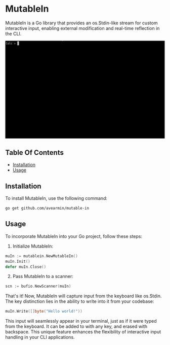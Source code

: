 # MutableIn

MutableIn is a Go library that provides an os.Stdin-like stream for custom interactive input, enabling external modification and real-time reflection in the CLI.

![](./examples/calculator/valc.gif)

## Table Of Contents
- [Installation](#installation)
- [Usage](#Usage)

## Installation
To install MutableIn, use the following command:
```bash
go get github.com/avearmin/mutable-in
```

## Usage
To incorporate MutableIn into your Go project, follow these steps:

1. Initialize MutableIn:
```Go
muIn := mutablein.NewMutableIn()
muIn.Init()
defer muIn.Close()
```
2. Pass MutableIn to a scanner:
```Go
scn := bufio.NewScanner(muIn)
```
That's it! Now, MutableIn will capture input from the keyboard like os.Stdin. The key distinction lies in the ability to write into it from your codebase:
```Go
muIn.Write([]byte("Hello world!"))
```
This input will seamlessly appear in your terminal, just as if it were typed from the keyboard. It can be added to with any key, and erased with backspace. This unique feature enhances the flexibility of interactive input handling in your CLI applications.

